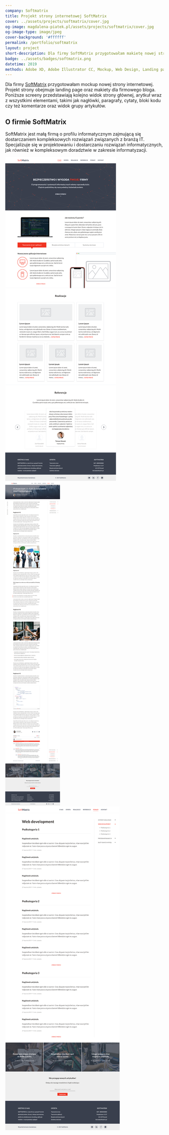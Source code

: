 ```yaml
---
company: Softmatrix
title: Projekt strony internetowej SoftMatrix
cover: ../assets/projects/softmatrix/cover.jpg
og-image: magdalena-piatek.pl/assets/projects/softmatrix/cover.jpg
og-image-type: image/jpeg
cover-background: '#ffffff'
permalink: /portfolio/softmatrix
layout: project
short-description: Dla firmy SoftMatrix przygotowałam makietę nowej strony internetowej
badge: ../assets/badges/softmatrix.png
datetime: 2019
methods: Adobe XD, Adobe Illustrator CC, Mockup, Web Design, Landing page, Blog
---
```


<p>Dla firmy <a target="_blank" href="https://www.facebook.com/softmatrix/">SoftMatrix</a> przygotowałam mockup nowej
	strony internetowej. Projekt strony obejmuje landing page oraz makiety dla firmowego bloga. Poniższe screeny
	przedstawiają kolejno widok strony głównej, arytkuł wraz z&nbsp;wszystkimi elementami, takimi jak nagłówki,
	paragrafy, cytaty, bloki kodu czy też komentarze oraz widok grupy artykułów.</p>

<h2>O firmie SoftMatrix</h2>
<p>SoftMatrix jest małą firmą o&nbsp;profilu informatycznym zajmującą się dostarczaniem kompleksowych rozwiązań
	związanych z&nbsp;branżą IT. Specjalizuje się w&nbsp;projektowaniu i&nbsp;dostarczaniu rozwiązań informatycznych,
	jak również w&nbsp;kompleksowym doradztwie w&nbsp;zakresie informatyzacji.
</p>

<div class="project-image">
	<img class="item" href="../assets/projects/softmatrix/0.png" src="../assets/projects/softmatrix/0.png" />
</div>
<div class="project-image">
	<img class="item" href="../assets/projects/softmatrix/2.png" src="../assets/projects/softmatrix/2.png" />
</div>
<div class="project-image">
	<img class="item" href="../assets/projects/softmatrix/1.png" src="../assets/projects/softmatrix/1.png" />
</div>